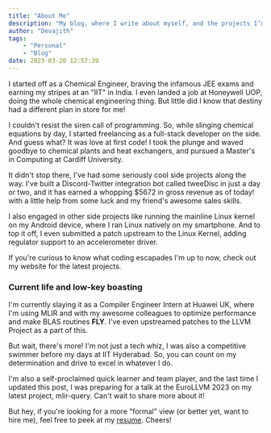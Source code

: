 ```yaml
---
title: "About Me"
description: "My blog, where I write about myself, and the projects I’m working on"
author: "Devajith"
tags:
    - "Personal"
    - "Blog"
date: 2023-03-20 12:57:39
---
```


I started off as a Chemical Engineer, braving the infamous JEE exams and earning my stripes at an "IIT" in India. I even landed a job at Honeywell UOP, doing the whole chemical engineering thing. But little did I know that destiny had a different plan in store for me!

I couldn't resist the siren call of programming. So, while slinging chemical equations by day, I started freelancing as a full-stack developer on the side. And guess what? It was love at first code! I took the plunge and waved goodbye to chemical plants and heat exchangers, and pursued a Master's in Computing at Cardiff University.

It didn't stop there, I've had some seriously cool side projects along the way. I've built a Discord-Twitter integration bot called tweeDisc in just a day or two, and it has earned a whopping $5672 in gross revenue as of today! with a little help from some luck and my friend's awesome sales skills.

I also engaged in other side projects like running the mainline Linux kernel on my Android device, where I ran Linux natively on my smartphone. And to top it off, I even submitted a patch upstream to the Linux Kernel, adding regulator support to an accelerometer driver.

If you're curious to know what coding escapades I'm up to now, check out my website for the latest projects.

### Current life and low-key boasting
I'm currently slaying it as a Compiler Engineer Intern at Huawei UK, where I'm using MLIR and with my awesome colleagues to optimize performance and make BLAS routines **FLY**. I've even upstreamed patches to the LLVM Project as a part of this.

But wait, there's more! I'm not just a tech whiz, I was also a competitive swimmer before my days at IIT Hyderabad. So, you can count on my determination and drive to excel in whatever I do.

I'm also a self-proclaimed quick learner and team player, and the last time I updated this post, I was preparing for a talk at the EuroLLVM 2023 on my latest project, mlir-query. Can't wait to share more about it!

But hey, if you're looking for a more "formal" view (or better yet, want to hire me), feel free to peek at my [resume](resume). Cheers!